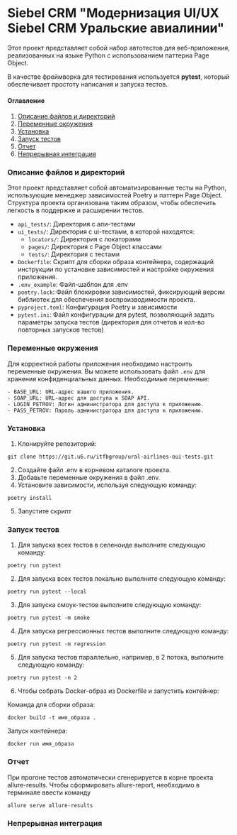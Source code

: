 # Siebel CRM "Модернизация UI/UX Siebel CRM Уральские авиалинии"



Этот проект представляет собой набор автотестов для веб-приложения, реализованных на языке Python с использованием паттерна Page Object. 

В качестве фреймворка для тестирования используется **pytest**, который обеспечивает простоту написания и запуска тестов.


#### Оглавление

1. [Описание файлов и директорий](#структура-проекта)
2. [Переменные окружения](#переменные-окружения)
3. [Установка](#установка)
4. [Запуск тестов](#запуск-тестов)
5. [Отчет](#отчет)
6. [Непрерывная интеграция](#непрерывная-интеграция)


### Описание файлов и директорий

Этот проект представляет собой автоматизированные тесты на Python, использующие менеджер зависимостей Poetry и паттерн Page Object. Структура проекта организована таким образом, чтобы обеспечить легкость в поддержке и расширении тестов.
- `api_tests/`: Директория с апи-тестами
- `ui_tests/`: Директория с ui-тестами, в которой находятся:
    - `locators/`: Директория с локаторами
    - `pages/`: Директория с Page Object классами
    - `tests/`: Директория с тестами
- `Dockerfile`: Скрипт для сборки образа контейнера, содержащий инструкции по установке зависимостей и настройке окружения приложения.
- `.env_example`: Файл-шаблон для .env
- `poetry.lock`: Файл блокировки зависимостей, фиксирующий версии библиотек для обеспечения воспроизводимости проекта.
- `pyproject.toml`: Конфигурация Poetry и зависимости
- `pytest.ini`: Файл конфигурации для pytest, позволяющий задать параметры запуска тестов (директория для отчетов и кол-во повторных запусков тестов)


### Переменные окружения


Для корректной работы приложения необходимо настроить переменные окружения. Вы можете использовать файл `.env` для хранения конфиденциальных данных. Необходимые переменные:
```
- BASE_URL: URL-адрес вашего приложения.
- SOAP_URL: URL-адрес для доступа к SOAP API.
- LOGIN_PETROV: Логин администратора для доступа к приложению.
- PASS_PETROV: Пароль администратора для доступа к приложению.
```

### Установка

1. Клонируйте репозиторий: 
```shell
git clone https://git.u6.ru/itfbgroup/ural-airlines-oui-tests.git
```
2. Создайте файл .env в корневом каталоге проекта.
3. Добавьте переменные окружения в файл .env.
4. Установите зависимости, используя следующую команду:
```shell
poetry install
```
5. Запустите скрипт
### Запуск тестов

1. Для запуска всех тестов в селеноиде выполните следующую команду:

```shell
poetry run pytest
```
2. Для запуска всех тестов локально выполните следующую команду:

```shell
poetry run pytest --local
```
3. Для запуска смоук-тестов выполните следующую команду:
```shell
poetry run pytest -m smoke
```

4. Для запуска регрессионных тестов выполните следующую команду:
```shell
poetry run pytest -m regression
```
5. Для запуска тестов параллельно, например, в 2 потока, выполните следующую команду:
```shell
poetry run pytest -n 2
```
6. Чтобы собрать Docker-образ из Dockerfile и запустить контейнер:
 
    
Команда для сборки образа:
```
docker build -t имя_образа .
 ```
Запуск контейнера:
```
docker run имя_образа
```

### Отчет

При прогоне тестов автоматически сгенерируется в корне проекта allure-results. 
Чтобы сформировать allure-report, необходимо в терминале ввести команду
```shell
allure serve allure-results
```



### Непрерывная интеграция
